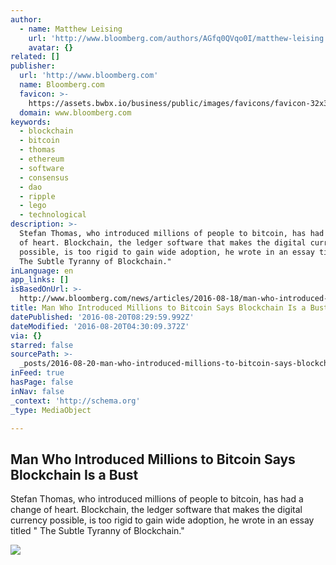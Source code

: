 ```yaml
---
author:
  - name: Matthew Leising
    url: 'http://www.bloomberg.com/authors/AGfq0QVqo0I/matthew-leising'
    avatar: {}
related: []
publisher:
  url: 'http://www.bloomberg.com'
  name: Bloomberg.com
  favicon: >-
    https://assets.bwbx.io/business/public/images/favicons/favicon-32x32-d2b81a9373.png
  domain: www.bloomberg.com
keywords:
  - blockchain
  - bitcoin
  - thomas
  - ethereum
  - software
  - consensus
  - dao
  - ripple
  - lego
  - technological
description: >-
  Stefan Thomas, who introduced millions of people to bitcoin, has had a change
  of heart. Blockchain, the ledger software that makes the digital currency
  possible, is too rigid to gain wide adoption, he wrote in an essay titled "
  The Subtle Tyranny of Blockchain."
inLanguage: en
app_links: []
isBasedOnUrl: >-
  http://www.bloomberg.com/news/articles/2016-08-18/man-who-introduced-millions-to-bitcoin-says-blockchain-is-a-bust
title: Man Who Introduced Millions to Bitcoin Says Blockchain Is a Bust
datePublished: '2016-08-20T08:29:59.992Z'
dateModified: '2016-08-20T04:30:09.372Z'
via: {}
starred: false
sourcePath: >-
  _posts/2016-08-20-man-who-introduced-millions-to-bitcoin-says-blockchain-is-a.md
inFeed: true
hasPage: false
inNav: false
_context: 'http://schema.org'
_type: MediaObject

---
```

<article style=""><h1>Man Who Introduced Millions to Bitcoin Says Blockchain Is a Bust</h1><p>Stefan Thomas, who introduced millions of people to bitcoin, has had a change of heart. Blockchain, the ledger software that makes the digital currency possible, is too rigid to gain wide adoption, he wrote in an essay titled " The Subtle Tyranny of Blockchain."</p><img src="https://assets.bwbx.io/images/users/iqjWHBFdfxIU/i8KqYq9PVvuI/v1/-1x-1.jpg" /></article>